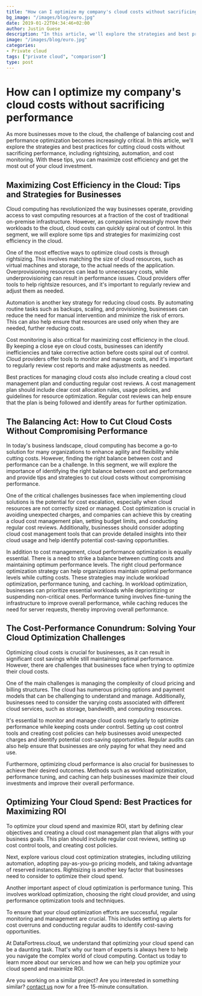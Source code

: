 ```yaml
---
title: "How can I optimize my company's cloud costs without sacrificing performance"
bg_image: "/images/blog/euro.jpg"
date: 2019-01-22T04:34:46+02:00
author: Justin Guese
description: "In this article, we'll explore the strategies and best practices for cutting cloud costs without sacrificing performance, including rightsizing, automation, and cost monitoring. With these tips, you can maximize cost efficiency and get the most out of your cloud investment."
image: "/images/blog/euro.jpg"
categories:
- Private cloud
tags: ["private cloud", "comparison"]
type: post
---
```


# How can I optimize my company's cloud costs without sacrificing performance

As more businesses move to the cloud, the challenge of balancing cost and performance optimization becomes increasingly critical. In this article, we'll explore the strategies and best practices for cutting cloud costs without sacrificing performance, including rightsizing, automation, and cost monitoring. With these tips, you can maximize cost efficiency and get the most out of your cloud investment.

## Maximizing Cost Efficiency in the Cloud: Tips and Strategies for Businesses

Cloud computing has revolutionized the way businesses operate, providing access to vast computing resources at a fraction of the cost of traditional on-premise infrastructure. However, as companies increasingly move their workloads to the cloud, cloud costs can quickly spiral out of control. In this segment, we will explore some tips and strategies for maximizing cost efficiency in the cloud.

One of the most effective ways to optimize cloud costs is through rightsizing. This involves matching the size of cloud resources, such as virtual machines and storage, to the actual needs of the application. Overprovisioning resources can lead to unnecessary costs, while underprovisioning can result in performance issues. Cloud providers offer tools to help rightsize resources, and it's important to regularly review and adjust them as needed.

Automation is another key strategy for reducing cloud costs. By automating routine tasks such as backups, scaling, and provisioning, businesses can reduce the need for manual intervention and minimize the risk of errors. This can also help ensure that resources are used only when they are needed, further reducing costs.

Cost monitoring is also critical for maximizing cost efficiency in the cloud. By keeping a close eye on cloud costs, businesses can identify inefficiencies and take corrective action before costs spiral out of control. Cloud providers offer tools to monitor and manage costs, and it's important to regularly review cost reports and make adjustments as needed.

Best practices for managing cloud costs also include creating a cloud cost management plan and conducting regular cost reviews. A cost management plan should include clear cost allocation rules, usage policies, and guidelines for resource optimization. Regular cost reviews can help ensure that the plan is being followed and identify areas for further optimization.

## The Balancing Act: How to Cut Cloud Costs Without Compromising Performance

In today's business landscape, cloud computing has become a go-to solution for many organizations to enhance agility and flexibility while cutting costs. However, finding the right balance between cost and performance can be a challenge. In this segment, we will explore the importance of identifying the right balance between cost and performance and provide tips and strategies to cut cloud costs without compromising performance.

One of the critical challenges businesses face when implementing cloud solutions is the potential for cost escalation, especially when cloud resources are not correctly sized or managed. Cost optimization is crucial in avoiding unexpected charges, and companies can achieve this by creating a cloud cost management plan, setting budget limits, and conducting regular cost reviews. Additionally, businesses should consider adopting cloud cost management tools that can provide detailed insights into their cloud usage and help identify potential cost-saving opportunities.

In addition to cost management, cloud performance optimization is equally essential. There is a need to strike a balance between cutting costs and maintaining optimum performance levels. The right cloud performance optimization strategy can help organizations maintain optimal performance levels while cutting costs. These strategies may include workload optimization, performance tuning, and caching. In workload optimization, businesses can prioritize essential workloads while deprioritizing or suspending non-critical ones. Performance tuning involves fine-tuning the infrastructure to improve overall performance, while caching reduces the need for server requests, thereby improving overall performance.

## The Cost-Performance Conundrum: Solving Your Cloud Optimization Challenges

Optimizing cloud costs is crucial for businesses, as it can result in significant cost savings while still maintaining optimal performance. However, there are challenges that businesses face when trying to optimize their cloud costs.

One of the main challenges is managing the complexity of cloud pricing and billing structures. The cloud has numerous pricing options and payment models that can be challenging to understand and manage. Additionally, businesses need to consider the varying costs associated with different cloud services, such as storage, bandwidth, and computing resources.

It's essential to monitor and manage cloud costs regularly to optimize performance while keeping costs under control. Setting up cost control tools and creating cost policies can help businesses avoid unexpected charges and identify potential cost-saving opportunities. Regular audits can also help ensure that businesses are only paying for what they need and use.

Furthermore, optimizing cloud performance is also crucial for businesses to achieve their desired outcomes. Methods such as workload optimization, performance tuning, and caching can help businesses maximize their cloud investments and improve their overall performance.

## Optimizing Your Cloud Spend: Best Practices for Maximizing ROI

To optimize your cloud spend and maximize ROI, start by defining clear objectives and creating a cloud cost management plan that aligns with your business goals. This plan should include regular cost reviews, setting up cost control tools, and creating cost policies.

Next, explore various cloud cost optimization strategies, including utilizing automation, adopting pay-as-you-go pricing models, and taking advantage of reserved instances. Rightsizing is another key factor that businesses need to consider to optimize their cloud spend.

Another important aspect of cloud optimization is performance tuning. This involves workload optimization, choosing the right cloud provider, and using performance optimization tools and techniques.

To ensure that your cloud optimization efforts are successful, regular monitoring and management are crucial. This includes setting up alerts for cost overruns and conducting regular audits to identify cost-saving opportunities.

At DataFortress.cloud, we understand that optimizing your cloud spend can be a daunting task. That's why our team of experts is always here to help you navigate the complex world of cloud computing. Contact us today to learn more about our services and how we can help you optimize your cloud spend and maximize ROI.



Are you working on a similar project? Are you interested in something similar? [contact us](/contact) now for a free 15-minute consultation.